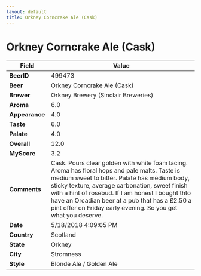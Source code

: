 ```yaml
---
layout: default
title: Orkney Corncrake Ale (Cask)
---
```


# Orkney Corncrake Ale (Cask)

| Field         | Value     |
|---------------|-----------|
| **BeerID** | 499473 |
| **Beer** | Orkney Corncrake Ale (Cask) |
| **Brewer** | Orkney Brewery (Sinclair Breweries) |
| **Aroma** | 6.0 |
| **Appearance** | 4.0 |
| **Taste** | 6.0 |
| **Palate** | 4.0 |
| **Overall** | 12.0 |
| **MyScore** | 3.2 |
| **Comments** | Cask. Pours clear golden with white foam lacing. Aroma has floral hops and pale malts. Taste is medium sweet to bitter. Palate has medium body, sticky texture, average carbonation, sweet finish with a hint of rosebud. If I am honest I bought thto have an Orcadian beer at a pub that has a £2.50 a pint offer on Friday early evening. So you get what you deserve. |
| **Date** | 5/18/2018 4:09:05 PM |
| **Country** | Scotland |
| **State** | Orkney |
| **City** | Stromness |
| **Style** | Blonde Ale / Golden Ale |
